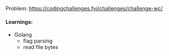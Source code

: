 Problem: https://codingchallenges.fyi/challenges/challenge-wc/

#### Learnings:
- Golang
    - flag parsing
    - read file bytes